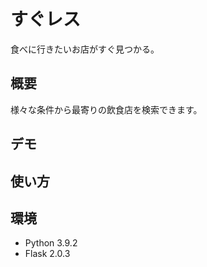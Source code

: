 # すぐレス
食べに行きたいお店がすぐ見つかる。

## 概要
様々な条件から最寄りの飲食店を検索できます。

## デモ
## 使い方

## 環境
- Python 3.9.2
- Flask 2.0.3

